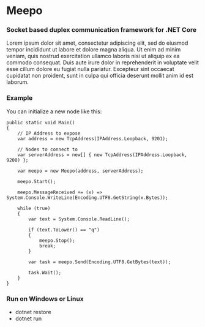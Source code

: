 # Meepo

### Socket based duplex communication framework for .NET Core

Lorem ipsum dolor sit amet, consectetur adipiscing elit, sed do eiusmod tempor incididunt ut labore et dolore magna aliqua. Ut enim ad minim veniam, quis nostrud exercitation ullamco laboris nisi ut aliquip ex ea commodo consequat. Duis aute irure dolor in reprehenderit in voluptate velit esse cillum dolore eu fugiat nulla pariatur. Excepteur sint occaecat cupidatat non proident, sunt in culpa qui officia deserunt mollit anim id est laborum.

### Example

You can initialize a new node like this:

```
public static void Main()
{
    // IP Address to expose
    var address = new TcpAddress(IPAddress.Loopback, 9201);

    // Nodes to connect to
    var serverAddress = new[] { new TcpAddress(IPAddress.Loopback, 9200) };

    var meepo = new Meepo(address, serverAddress);

    meepo.Start();

    meepo.MessageReceived += (x) => System.Console.WriteLine(Encoding.UTF8.GetString(x.Bytes));

    while (true)
    {
        var text = System.Console.ReadLine();

        if (text.ToLower() == "q")
        {
            meepo.Stop();
            break;
        }

        var task = meepo.Send(Encoding.UTF8.GetBytes(text));

        task.Wait();
    }
}
```

### Run on Windows or Linux

* dotnet restore
* dotnet run